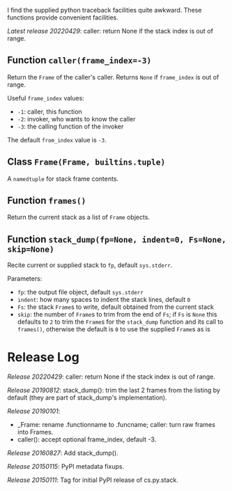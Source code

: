 I find the supplied python traceback facilities quite awkward.
These functions provide convenient facilities.

*Latest release 20220429*:
caller: return None if the stack index is out of range.

## Function `caller(frame_index=-3)`

Return the `Frame` of the caller's caller.
Returns `None` if `frame_index` is out of range.

Useful `frame_index` values:
* `-1`: caller, this function
* `-2`: invoker, who wants to know the caller
* `-3`: the calling function of the invoker

The default `from_index` value is `-3`.

## Class `Frame(Frame, builtins.tuple)`

A `namedtuple` for stack frame contents.

## Function `frames()`

Return the current stack as a list of `Frame` objects.

## Function `stack_dump(fp=None, indent=0, Fs=None, skip=None)`

Recite current or supplied stack to `fp`, default `sys.stderr`.

Parameters:
* `fp`: the output file object, default `sys.stderr`
* `indent`: how many spaces to indent the stack lines, default `0`
* `Fs`: the stack `Frame`s to write,
  default obtained from the current stack
* `skip`: the number of `Frame`s to trim from the end of `Fs`;
  if `Fs` is `None` this defaults to `2` to trim the `Frame`s
  for the `stack_dump` function and its call to `frames()`,
  otherwise the default is `0` to use the supplied `Frame`s as is

# Release Log



*Release 20220429*:
caller: return None if the stack index is out of range.

*Release 20190812*:
stack_dump(): trim the last 2 frames from the listing by default (they are part of stack_dump's implementation).

*Release 20190101*:
* _Frame: rename .functionname to .funcname; caller: turn raw frames into Frames.
* caller(): accept optional frame_index, default -3.

*Release 20160827*:
Add stack_dump().

*Release 20150115*:
PyPI metadata fixups.

*Release 20150111*:
Tag for initial PyPI release of cs.py.stack.
